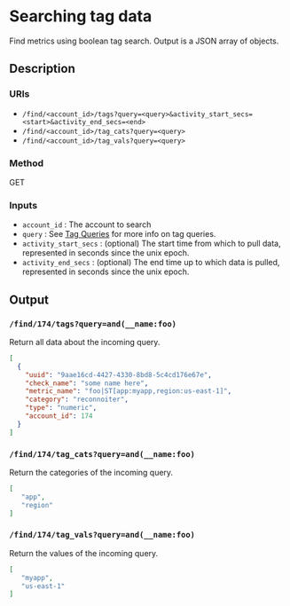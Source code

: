 # Searching tag data

Find metrics using boolean tag search.  Output is a JSON array of objects.

## Description

### URIs

* `/find/<account_id>/tags?query=<query>&activity_start_secs=<start>&activity_end_secs=<end>`
* `/find/<account_id>/tag_cats?query=<query>`
* `/find/<account_id>/tag_vals?query=<query>`

### Method

GET

### Inputs

 * `account_id`          : The account to search
 * `query`               : See [Tag Queries](/tag-queries.md) for more info on tag queries.
 * `activity_start_secs` : (optional) The start time from which to pull data, represented in seconds since the unix epoch.
 * `activity_end_secs`   : (optional) The end time up to which data is pulled, represented in seconds since the unix epoch.

## Output

### `/find/174/tags?query=and(__name:foo)`

Return all data about the incoming query.

```json
[
  {
    "uuid": "9aae16cd-4427-4330-8bd8-5c4cd176e67e",
    "check_name": "some name here",
    "metric_name": "foo|ST[app:myapp,region:us-east-1]",
    "category": "reconnoiter",
    "type": "numeric",
    "account_id": 174
  }
]

```

### `/find/174/tag_cats?query=and(__name:foo)`

Return the categories of the incoming query.

```json
[
   "app",
   "region"
]

```

### `/find/174/tag_vals?query=and(__name:foo)`

Return the values of the incoming query.

```json
[
   "myapp",
   "us-east-1"
]

```
